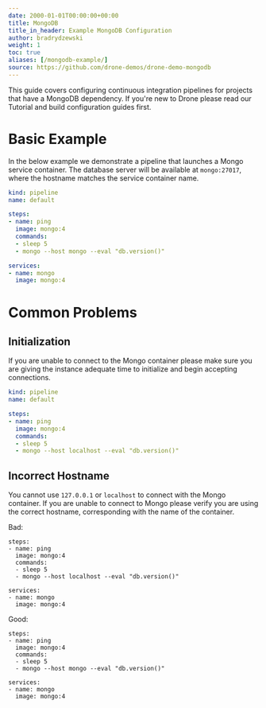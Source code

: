 ```yaml
---
date: 2000-01-01T00:00:00+00:00
title: MongoDB
title_in_header: Example MongoDB Configuration
author: bradrydzewski
weight: 1
toc: true
aliases: [/mongodb-example/]
source: https://github.com/drone-demos/drone-demo-mongodb
---
```


This guide covers configuring continuous integration pipelines for projects that have a MongoDB dependency. If you're new to Drone please read our Tutorial and build configuration guides first.

# Basic Example

In the below example we demonstrate a pipeline that launches a Mongo service container. The database server will be available at `mongo:27017`, where the hostname matches the service container name.

```yaml {linenos=table}
kind: pipeline
name: default

steps:
- name: ping
  image: mongo:4
  commands:
  - sleep 5
  - mongo --host mongo --eval "db.version()"

services:
- name: mongo
  image: mongo:4
```

# Common Problems

## Initialization

If you are unable to connect to the Mongo container please make sure you
are giving the instance adequate time to initialize and begin accepting
connections.

```yaml {linenos=table,hl_lines=[8]}
kind: pipeline
name: default

steps:
- name: ping
  image: mongo:4
  commands:
  - sleep 5
  - mongo --host localhost --eval "db.version()"
```

## Incorrect Hostname

You cannot use `127.0.0.1` or `localhost` to connect with the Mongo container. If you are unable to connect to Mongo please verify you are using the correct hostname, corresponding with the name of the container. 

Bad:

```
steps:
- name: ping
  image: mongo:4
  commands:
  - sleep 5
  - mongo --host localhost --eval "db.version()"

services:
- name: mongo
  image: mongo:4
```

Good:

```
steps:
- name: ping
  image: mongo:4
  commands:
  - sleep 5
  - mongo --host mongo --eval "db.version()"

services:
- name: mongo
  image: mongo:4
```
